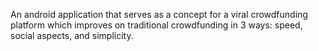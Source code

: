 An android application that serves as a concept for a viral crowdfunding platform which improves on traditional crowdfunding in 3 ways: speed, social aspects, and simplicity.
